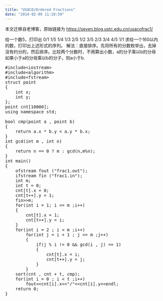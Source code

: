 ```yaml
---
title: "USACO/Ordered Fractions"
date: "2014-02-09 11:10:59"
---
```


本文迁移自老博客，原始链接为 <https://seven.blog.ustc.edu.cn/usacofrac1/>

给一个数5，打印出
0/1
1/5
1/4
1/3
2/5
1/2
3/5
2/3
3/4
4/5
1/1
求给一个160以内的数，打印出上述形式的序列。
解法：直接排序。先将所有的分数枚举出，去掉没有约分的，然后排序。比较两个分数时，不用算出小数，a的分子乘以b的分母如果小于a的分母乘以b的分子，则a小于b.
<pre class="brush:[cpp]">
#include&lt;iostream&gt;
#include&lt;algorithm&gt;
#include&lt;fstream&gt;
struct point 
{
	int x;
	int y;
};
point cnt[10000];
using namespace std;

bool cmp(point a , point b)
{
	return a.x * b.y < a.y * b.x;
}
int gcd(int m , int n)
{
	return n == 0 ? m : gcd(n,m%n);
}
int main()
{
	ofstream fout ("frac1.out");
    ifstream fin ("frac1.in");
	int m;
	int t = 0;
	cnt[t].x = 0;
	cnt[t++].y = 1;
	fin&gt;&gt;m;
	for(int i = 1; i <= m ;i++)
	{
		cnt[t].x = 1;
		cnt[t++].y = i;
	}
	for(int i = 2 ; i < m ;i++)
		for(int j = i + 1 ; j <= m ;j++)
		{
			if(j % i != 0 && gcd(i , j) == 1)
			{
				cnt[t].x = i;
				cnt[t++].y = j;
			}
		}
	sort(cnt , cnt + t, cmp);
	for(int i = 0 ; i < t ;i++)
		fout&lt;&lt;cnt[i].x&lt;&lt;"/"&lt;&lt;cnt[i].y&lt;&lt;endl;
 	return 0;
}
</pre>

